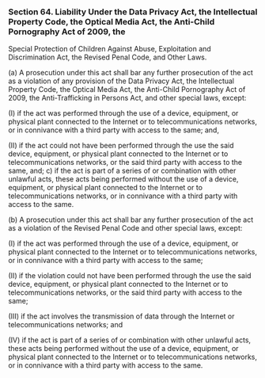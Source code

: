 ### Section 64. Liability Under the Data Privacy Act, the Intellectual Property Code, the Optical Media Act, the Anti-Child Pornography Act of 2009, the
Special Protection of Children Against Abuse, Exploitation and Discrimination Act, the Revised Penal Code, and Other Laws.

(a) A prosecution under this act shall bar any further prosecution of the act as a violation of any provision of the Data Privacy Act, the Intellectual
Property Code, the Optical Media Act, the Anti-Child Pornography Act of 2009, the Anti-Trafficking in Persons Act, and other special laws, except:

(I) if the act was performed through the use of a device, equipment, or physical plant connected to the Internet or to telecommunications networks, or in
connivance with a third party with access to the same; and,

(II) if the act could not have been performed through the use the said device, equipment, or physical plant connected to the Internet or to
telecommunications networks, or the said third party with access to the same, and; c) if the act is part of a series of or combination with other unlawful
acts, these acts being performed without the use of a device, equipment, or physical plant connected to the Internet or to telecommunications networks,
or in connivance with a third party with access to the same.

(b) A prosecution under this act shall bar any further prosecution of the act as a violation of the Revised Penal Code and other special laws, except:

(I) if the act was performed through the use of a device, equipment, or physical plant connected to the Internet or to telecommunications networks,
or in connivance with a third party with access to the same;

(II) if the violation could not have been performed through the use the said device, equipment, or physical plant connected to the Internet or to
telecommunications networks, or the said third party with access to the same;

(III) if the act involves the transmission of data through the Internet or telecommunications networks; and

(IV) if the act is part of a series of or combination with other unlawful acts, these acts being performed without the use of a device, equipment,
or physical plant connected to the Internet or to telecommunications networks, or in connivance with a third party with access to the same.
